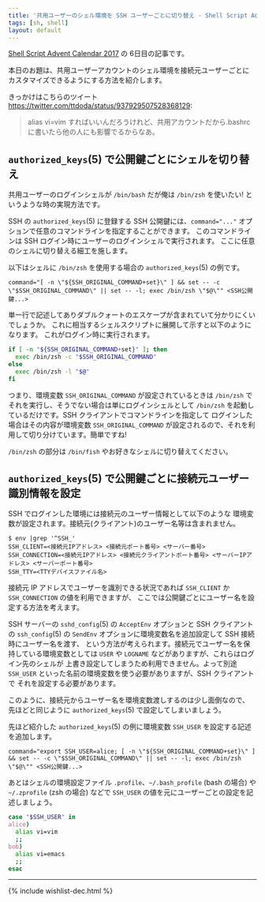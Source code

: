 ```yaml
---
title: '共用ユーザーのシェル環境を SSH ユーザーごとに切り替え - Shell Script Advent Calendar 2017'
tags: [sh, shell]
layout: default
---
```


[Shell Script Advent Calendar 2017](https://qiita.com/advent-calendar/2017/shellscript)
の 6日目の記事です。

本日のお題は、共用ユーザーアカウントのシェル環境を接続元ユーザーごとに
カスタマイズできるようにする方法を紹介します。

きっかけはこちらのツイート <https://twitter.com/ttdoda/status/937929507528368129>:

> alias vi=vim すればいいんだろうけれど、共用アカウントだから.bashrcに書いたら他の人にも影響でるからなあ。

`authorized_keys`(5) で公開鍵ごとにシェルを切り替え
----------------------------------------------------------------------

共用ユーザーのログインシェルが `/bin/bash` だが俺は `/bin/zsh` を使いたい!
というような時の実現方法です。

SSH の `authorized_keys`(5) に登録する SSH 公開鍵には、`command="..."`
オプションで任意のコマンドラインを指定することができます。
このコマンドラインは SSH ログイン時にユーザーのログインシェルで実行されます。
ここに任意のシェルに切り替える細工を施します。

以下はシェルに `/bin/zsh` を使用する場合の `authorized_keys`(5) の例です。

```
command="[ -n \"${SSH_ORIGINAL_COMMAND+set}\" ] && set -- -c \"$SSH_ORIGINAL_COMMAND\" || set -- -l; exec /bin/zsh \"$@\"" <SSH公開鍵...>
```

単一行で記述してありダブルクォートのエスケープが含まれていて分かりにくいでしょうか。
これに相当するシェルスクリプトに展開して示すと以下のようになります。
これがログイン時に実行されます。

```sh
if [ -n "${SSH_ORIGINAL_COMMAND+set}" ]; then
  exec /bin/zsh -c "$SSH_ORIGINAL_COMMAND"
else
  exec /bin/zsh -l "$@"
fi
```

つまり、環境変数 `SSH_ORIGINAL_COMMAND` が設定されているときは `/bin/zsh`
でそれを実行し、そうでない場合は単にログインシェルとして `/bin/zsh`
を起動しているだけです。SSH クライアントでコマンドラインを指定して
ログインした場合はその内容が環境変数 `SSH_ORIGINAL_COMMAND`
が設定されるので、それを利用して切り分けています。簡単ですね!

`/bin/zsh` の部分は `/bin/fish` やお好きなシェルに切り替えてください。

`authorized_keys`(5) で公開鍵ごとに接続元ユーザー識別情報を設定
----------------------------------------------------------------------

SSH でログインした環境には接続元のユーザー情報として以下のような
環境変数が設定されます。接続元(クライアント)のユーザー名等は含まれません。

```console
$ env |grep '^SSH_'
SSH_CLIENT=<接続元IPアドレス> <接続元ポート番号> <サーバー番号>
SSH_CONNECTION=<接続元IPアドレス> <接続元クライアントポート番号> <サーバーIPアドレス> <サーバーポート番号>
SSH_TTY=<TTYデバイスファイル名>
```

接続元 IP アドレスでユーザーを識別できる状況であれば
`SSH_CLIENT` か `SSH_CONNECTION` の値を利用できますが、
ここでは公開鍵ごとにユーザー名を設定する方法を考えます。

SSH サーバーの `sshd_config`(5) の `AcceptEnv` オプションと
SSH クライアントの `ssh_config`(5) の `SendEnv`
オプションに環境変数名を追加設定して SSH 接続時にユーザー名を渡す、
という方法が考えられます。接続元でユーザー名を保持している環境変数としては
`USER` や `LOGNAME` などがありますが、これらはログイン先のシェルが
上書き設定してしまうため利用できません。よって別途 `SSH_USER`
といった名前の環境変数を使う必要がありますが、SSH クライアントで
それを設定する必要があります。

このように、接続元からユーザー名を環境変数渡しするのは少し面倒なので、
先ほどと同じように `authorized_keys`(5) で設定してしまいましょう。

先ほど紹介した `authorized_keys`(5) の例に環境変数 `SSH_USER`
を設定する記述を追加します。

```
command="export SSH_USER=alice; [ -n \"${SSH_ORIGINAL_COMMAND+set}\" ] && set -- -c \"$SSH_ORIGINAL_COMMAND\" || set -- -l; exec /bin/zsh \"$@\"" <SSH公開鍵...>
```

あとはシェルの環境設定ファイル `.profile`、`~/.bash_profile` (bash の場合) や
`~/.zprofile` (zsh の場合) などで `SSH_USER` の値を元にユーザーごとの設定を記述しましょう。

```sh
case "$SSH_USER" in
alice)
  alias vi=vim
  ;;
bob)
  alias vi=emacs
  ;;
esac
```

* * *

{% include wishlist-dec.html %}
